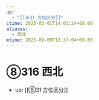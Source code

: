 ```yaml
---
up:
  - "[[⑧31 方位区分]]"
ctime: 2025-03-01T14:01:24+08:00
aliases:
  - 西北
mtime: 2025-09-09T12:37:04+08:00
---
```


# ⑧316 西北

- up: [[⑧31 方位区分]]
